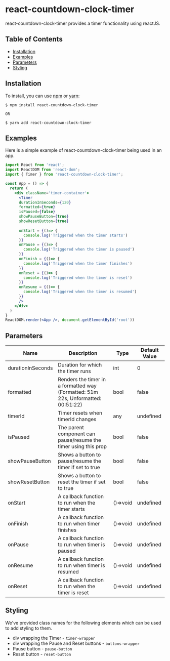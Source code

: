 # react-countdown-clock-timer
react-countdown-clock-timer provides a timer functionality using reactJS.

## Table of Contents

* [Installation](#installation)
* [Examples](#examples)
* [Parameters](#parameters)
* [Styling](#styling)

## Installation

To install, you can use [npm](https://npmjs.org/) or [yarn](https://yarnpkg.com/):

    $ npm install react-countdown-clock-timer
    
    OR
    
    $ yarn add react-countdown-clock-timer

## Examples

Here is a simple example of react-countdown-clock-timer being used in an app.

```jsx
import React from 'react';
import ReactDOM from 'react-dom';
import { Timer } from 'react-countdown-clock-timer';

const App = () => {
  return (
    <div className='timer-container'>
      <Timer
      durationInSeconds={120}
      formatted={true}
      isPaused={false}
      showPauseButton={true}
      showResetButton={true}
      
      onStart = {()=> {
        console.log('Triggered when the timer starts')
      }}
      onPause = {()=> {
        console.log('Triggered when the timer is paused')
      }}
      onFinish = {()=> {
        console.log('Triggered when the timer finishes')
      }}
      onReset = {()=> {
        console.log('Triggered when the timer is reset')
      }}
      onResume = {()=> {
        console.log('Triggered when the timer is resumed')
      }}
      />
    </div>
  )
}
ReactDOM.render(<App />, document.getElementById('root'))
```
## Parameters

| Name                              | Description                                                                                                      | Type     | Default Value |
|-------------------------------------|------------------------------------------------------------------------------------------------------------------|----------|----------|
| durationInSeconds   | Duration for which the timer runs                             | int  | 0 |
| formatted   | Renders the timer in a formatted way (Formatted: 51m 22s, Unformatted: 00:51:22)                       | bool  | false | 
| timerId   | Timer resets when timerId changes                             | any  | undefined | 
| isPaused               | The parent component can pause/resume the timer using this prop                                     | bool | false |
| showPauseButton                 | Shows a button to pause/resume the timer if set to true    | bool  | false |
| showResetButton                 | Shows a button to reset the timer if set to true                                 | bool  | false |
| onStart            | A callback function to run when the timer starts                       | ()=>void  | undefined | 
| onFinish               | A callback function to run when timer finishes                                       | ()=>void |undefined |
| onPause   | A callback function to run when timer is paused | ()=>void | undefined | 
| onResume               | A callback function to run when timer is resumed                              | ()=>void | undefined | 
| onReset               | A callback function to run when the timer is reset                                       | ()=>void |undefined | 

## Styling
We've provided class names for the following elements which can be used to add styling to them.

- div wrapping the Timer - `timer-wrapper`
- div wrapping the Pause and Reset buttons - `buttons-wrapper`
- Pause button - `pause-button`
- Reset button - `reset-button`